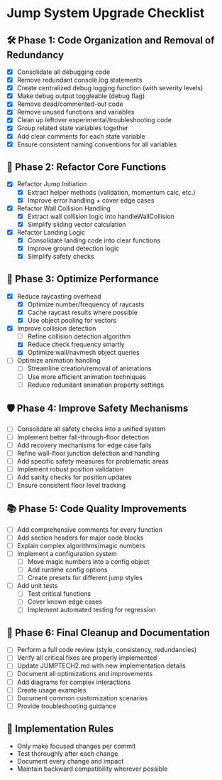# Jump System Upgrade Checklist

## 🛠️ Phase 1: Code Organization and Removal of Redundancy
- [x] Consolidate all debugging code
- [x] Remove redundant console.log statements
- [x] Create centralized debug logging function (with severity levels)
- [x] Make debug output toggleable (debug flag)
- [x] Remove dead/commented-out code
- [x] Remove unused functions and variables
- [x] Clean up leftover experimental/troubleshooting code
- [x] Group related state variables together
- [x] Add clear comments for each state variable
- [x] Ensure consistent naming conventions for all variables

## 🧹 Phase 2: Refactor Core Functions
- [x] Refactor Jump Initiation
  - [x] Extract helper methods (validation, momentum calc, etc.)
  - [x] Improve error handling + cover edge cases
- [x] Refactor Wall Collision Handling
  - [x] Extract wall collision logic into handleWallCollision
  - [x] Simplify sliding vector calculation
- [x] Refactor Landing Logic
  - [x] Consolidate landing code into clear functions
  - [x] Improve ground detection logic
  - [x] Simplify safety checks

## 🚀 Phase 3: Optimize Performance
- [x] Reduce raycasting overhead
  - [x] Optimize number/frequency of raycasts
  - [x] Cache raycast results where possible
  - [x] Use object pooling for vectors
- [x] Improve collision detection
  - [ ] Refine collision detection algorithm
  - [x] Reduce check frequency smartly
  - [x] Optimize wall/navmesh object queries
- [ ] Optimize animation handling
  - [ ] Streamline creation/removal of animations
  - [ ] Use more efficient animation techniques
  - [ ] Reduce redundant animation property settings

## 🛡️ Phase 4: Improve Safety Mechanisms
- [ ] Consolidate all safety checks into a unified system
- [ ] Implement better fall-through-floor detection
- [ ] Add recovery mechanisms for edge case fails
- [ ] Refine wall-floor junction detection and handling
- [ ] Add specific safety measures for problematic areas
- [ ] Implement robust position validation
- [ ] Add sanity checks for position updates
- [ ] Ensure consistent floor level tracking

## 📚 Phase 5: Code Quality Improvements
- [ ] Add comprehensive comments for every function
- [ ] Add section headers for major code blocks
- [ ] Explain complex algorithms/magic numbers
- [ ] Implement a configuration system
  - [ ] Move magic numbers into a config object
  - [ ] Add runtime config options
  - [ ] Create presets for different jump styles
- [ ] Add unit tests
  - [ ] Test critical functions
  - [ ] Cover known edge cases
  - [ ] Implement automated testing for regression

## 🎯 Phase 6: Final Cleanup and Documentation
- [ ] Perform a full code review (style, consistency, redundancies)
- [ ] Verify all critical fixes are properly implemented
- [ ] Update JUMPTECH2.md with new implementation details
- [ ] Document all optimizations and improvements
- [ ] Add diagrams for complex interactions
- [ ] Create usage examples
- [ ] Document common customization scenarios
- [ ] Provide troubleshooting guidance

## 🚀 Implementation Rules
- Only make focused changes per commit
- Test thoroughly after each change
- Document every change and impact
- Maintain backward compatibility wherever possible